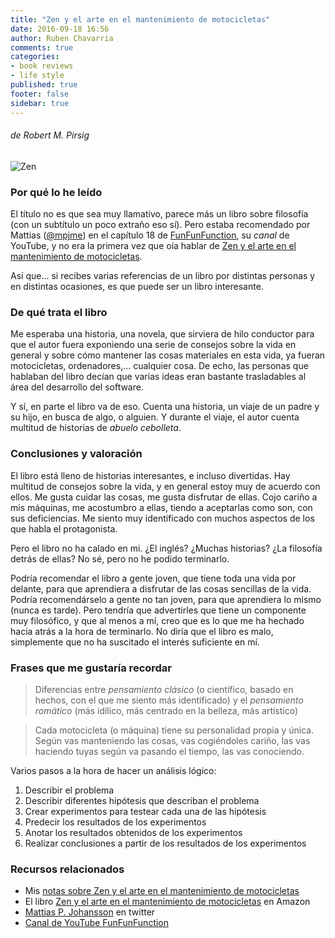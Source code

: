 ```yaml
---
title: "Zen y el arte en el mantenimiento de motocicletas"
date: 2016-09-18 16:56
author: Ruben Chavarria
comments: true
categories: 
- book reviews
- life style
published: true
footer: false
sidebar: true
---
```


###### de Robert M. Pirsig

![Zen](https://raw.githubusercontent.com/rchavarria/blog-post-incubator/master/published-book-notes/img/zen.jpg)

### Por qué lo he leído

El título no es que sea muy llamativo, parece más un libro sobre filosofía (con
un subtítulo un poco extraño eso sí). Pero estaba recomendado por Mattias
([@mpjme]) en el capítulo 18 de
[FunFunFunction], su *canal*
de YouTube, y no era la primera vez que oía hablar de
[Zen y el arte en el mantenimiento de motocicletas].

Así que... si recibes varias referencias de un libro por distintas personas y
en distintas ocasiones, es que puede ser un libro interesante.

<!-- more -->

### De qué trata el libro

Me esperaba una historia, una novela, que sirviera de hilo conductor para que
el autor fuera exponiendo una serie de consejos sobre la vida en general y
sobre cómo mantener las cosas materiales en esta vida, ya fueran motocicletas,
ordenadores,... cualquier cosa. De echo, las personas que hablaban del libro
decían que varias ideas eran bastante trasladables al área del desarrollo del
software.

Y sí, en parte el libro va de eso. Cuenta una historia, un viaje de un padre y
su hijo, en busca de algo, o alguien. Y durante el viaje, el autor cuenta
multitud de historias de *abuelo cebolleta*.

### Conclusiones y valoración

El libro está lleno de historias interesantes, e incluso divertidas. Hay
multitud de consejos sobre la vida, y en general estoy muy de acuerdo con
ellos. Me gusta cuidar las cosas, me gusta disfrutar de ellas. Cojo cariño a
mis máquinas, me acostumbro a ellas, tiendo a aceptarlas como son, con sus
deficiencias. Me siento muy identificado con muchos aspectos de los que habla
el protagonista.

Pero el libro no ha calado en mi. ¿El inglés? ¿Muchas historias? ¿La filosofía
detrás de ellas? No sé, pero no he podido terminarlo.

Podría recomendar el libro a gente joven, que tiene toda una vida por delante,
para que aprendiera a disfrutar de las cosas sencillas de la vida. Podría
recomendárselo a gente no tan joven, para que aprendiera lo mismo (nunca es
tarde). Pero tendría que advertirles que tiene un componente muy filosófico, y
que al menos a mí, creo que es lo que me ha hechado hacia atrás a la hora de
terminarlo. No diría que el libro es malo, simplemente que no ha suscitado el
interés suficiente en mí.

### Frases que me gustaría recordar

> Diferencias entre *pensamiento clásico* (o científico, basado en hechos, con el
> que me siento más identificado) y el *pensamiento romático* (más idílico, más
> centrado en la belleza, más artístico)

<!-- -->

> Cada motocicleta (o máquina) tiene su personalidad propia y única. Según vas
> manteniendo las cosas, vas cogiéndoles cariño, las vas haciendo tuyas según va
> pasando el tiempo, las vas conociendo.

Varios pasos a la hora de hacer un análisis lógico:

1. Describir el problema
2. Describir diferentes hipótesis que describan el problema
3. Crear experimentos para testear cada una de las hipótesis
4. Predecir los resultados de los experimentos
5. Anotar los resultados obtenidos de los experimentos
6. Realizar conclusiones a partir de los resultados de los experimentos

### Recursos relacionados

- Mis [notas sobre Zen y el arte en el mantenimiento de motocicletas]
- El libro [Zen y el arte en el mantenimiento de motocicletas] en Amazon
- [Mattias P. Johansson] en twitter
- [Canal de YouTube FunFunFunction]

[notas sobre Zen y el arte en el mantenimiento de motocicletas]: https://github.com/rchavarria/blog-post-incubator/blob/master/published-book-notes/zen-and-the-art-of-motorcycle-maintenance-by-robert-m-pirsig.markdown
[Zen y el arte en el mantenimiento de motocicletas]: https://www.amazon.es/Arte-Mantenimiento-Motocicleta-Narrativa-Sexto/dp/8415601956/
[@mpjme]: https://twitter.com/mpjme
[Mattias P. Johansson]: https://twitter.com/mpjme
[FunFunFunction]: https://www.youtube.com/watch?v=lrf6xuFq1Ms&t=90
[Canal de YouTube FunFunFunction]: https://www.youtube.com/channel/UCO1cgjhGzsSYb1rsB4bFe4Q

